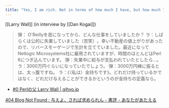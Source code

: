 ```yaml
---
title: "Yes, I am rich. Not in terms of how much I have, but how much I can give."
---
```


[[Larry Wall]] (in interview by [[Dan Kogai]])
>  弾： O'Reillyを首になってから、どんな仕事をしていましたか？
>  ラ：しばらくは公的に失業していました（苦笑⁠）⁠。幸い不動産の値上がりがあったので、リバースモーゲージで生計を立てていました。最近になってNetlogic Microsystems社に雇用されていますが、時間のほとんどはPerl 6につぎ込んでいます。
>  弾：失業中に給与が支払われていたとしたら…。
>  ラ：3000万円ぐらいになっていたでしょう。
>  弾：3000万円棒に振るとは、太っ腹ですね。
>  ラ：《（私は）金持ちです》。どれだけ持っているかではなく、どれだけ与えることができるかというのが金持ちの定義なら。
- [#0 Perlの父 Larry Wall | gihyo.jp](https://gihyo.jp/dev/serial/01/alpha-geek/0000)

[404 Blog Not Found : 与えよ、されば求められん - 書評 - あなたがあたえる](https://dankogai.livedoor.blog/archives/51078135.html)
